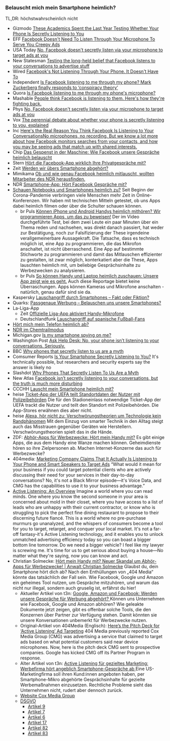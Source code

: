 ### Belauscht mich mein Smartphone heimlich?
TL,DR: höchstwahrscheinlich nicht
* Gizmodo [These Academics Spent the Last Year Testing Whether Your Phone Is Secretly Listening to You](https://gizmodo.com/these-academics-spent-the-last-year-testing-whether-you-1826961188)
* EFF [Facebook Doesn't Need To Listen Through Your Microphone To Serve You Creepy Ads](https://www.eff.org/de/deeplinks/2018/04/facebook-doesnt-need-listen-through-your-microphone-serve-you-creepy-ads)
* USA Today [No, Facebook doesn't secretly listen via your microphone to target ads at you](https://eu.usatoday.com/story/tech/2018/04/10/no-facebook-doesnt-secretly-listen-via-your-microphone-target-ads-you/505257002/)
* New Statesman [Testing the long-held belief that Facebook listens to your conversations to advertise stuff](https://www.newstatesman.com/science-tech/social-media/2018/03/testing-facebook-listens-your-conversations-adverts)
* Wired [Facebook's Not Listening Through Your Phone. It Doesn't Have To](https://www.wired.com/story/facebooks-listening-smartphone-microphone/)
* Independent [Is Facebook listening to me through my phone? Mark Zuckerberg finally responds to ‘conspiracy theory’](https://www.independent.co.uk/life-style/gadgets-and-tech/news/facebook-listening-listen-does-is-microphone-app-phone-mark-zuckerberg-a8299281.html)
* Quora [Is Facebook listening to me through my phone's microphone?](https://www.quora.com/Is-Facebook-listening-to-me-through-my-phones-microphone)
* Mashable [People think Facebook is listening to them. Here's how they're fighting back.](https://mashable.com/2017/11/01/facebook-microphone-spying-ads-preventing)
* Phys [No, Facebook doesn't secretly listen via your microphone to target ads at you](https://m.phys.org/news/2018-04-facebook-doesnt-secretly-microphone-ads.html)
* Vox [The perennial debate about whether your phone is secretly listening to you, explained](https://www.vox.com/the-goods/2018/12/28/18158968/facebook-microphone-tapping-recording-instagram-ads)
* Inc [Here's the Real Reason You Think Facebook Is Listening to Your ConversationsNo microphones, no recording. But we know a lot more about how Facebook monitors searches from your contacts, and how you may be seeing ads that match up with shared interests.](https://www.inc.com/john-brandon/heres-real-reason-you-think-facebook-is-listening-to-your-conversations.html)
* Chip [Das Gespenst in der Maschine: Wie Facebook unsere Gespräche heimlich belauscht](https://www.chip.de/news/Wie-Facebook-unsere-Gespraeche-heimlich-belauscht_131223311.html)
* Stern [Hört die Facebook-App wirklich Ihre Privatgespräche mit?](https://www.stern.de/digital/smartphones/facebook--lauscht-die-smartphone-app-wirklich-bei-gespraechen-mit--7488112.html)
* Zeit [Werden wir übers Smartphone abgehört?](https://www.zeit.de/digital/2019-08/facebook-smartphone-apps-illegales-abhoeren-mikrofon-werbung/komplettansicht)
* Mimikama [Ob und wie genau Facebook heimlich mitlauscht, wollten Mitarbeiter des NDR herausfinden.](https://www.mimikama.at/facebook-auf-dem-pruefstand-lauscht-das-unternehmen-mit/)
* NDR [Smartphone-App: Hört Facebook Gespräche mit?](https://www.ndr.de/ratgeber/verbraucher/Smartphone-App-Hoert-Facebook-Gespraeche-mit,facebook2806.html)
* [Schauen Notebooks und Smartphones heimlich zu?](https://medium.com/br-next/schauen-notebooks-und-smartphones-heimlich-zu-ff1e516579a) Seit Beginn der Corona-Pandemie verbringen viele Menschen mehr Zeit in Online-Konferenzen. Wir haben mit technischen Mitteln getestet, ob uns Apps dabei heimlich filmen oder über die Schulter schauen können.
    * br Puls [Können iPhone und Android Handys heimlich mithören? Wir programmieren Apps, um das zu beweisen!](https://www.youtube.com/watch?v=rX2tK-qSVpk) Der im Video durchgeführte Test, bei dem zwei Leute ein paar Minuten über ein Thema reden und nachsehen, was direkt danach passiert, hat weder zur Bestätigung, noch zur Falsifizierung der These irgendeine verallgemeinerbare Aussagekraft. Die Tatsache, dass es technisch möglich ist, eine App zu programmieren, die das Mikrofon anschaltet, ist nicht überraschend. Eine App auf bestimmte Stichworte zu programmieren und damit das Mitlauschen effizienter zu gestalten, ist zwar möglich, konterkatiert aber die These, Apps lauschten heimlich mit, um beliebige Gesprächsinhalte zu Werbezwecken zu analysieren.
    * br Puls [So können Handy und Laptop heimlich zuschauen: Unsere App zeigt wie es geht.](https://www.youtube.com/watch?v=YGKY_F50I_8) Auch diese Reportage bietet keine Überraschungen. Apps können Kameras und Mikrofone anschalten - natürlich, genau dafür sind sie da.
* Kaspersky [Lauschangriff durch Smartphones – Fakt oder Fiktion?](https://www.kaspersky.de/blog/smartphones-eavesdropping/19862/)
* Quarks: [Passgenaue Werbung – Belauschen uns unsere Smartphones? ](https://www.quarks.de/podcast/quarks-daily-spezial-folge-66-passgenaue-werbung-belauschen-uns-unsere-smartphones/)
* La-Liga-App
    * Zeit [Offizielle Liga-App aktiviert Handy-Mikrofone](https://www.zeit.de/digital/datenschutz/2018-06/la-liga-app-spanien-fussball-dsgvo-pay-tv-lizenz-betrug)
    * Deutschlandfunk [Lauschangriff auf spanische Fußball-Fans](https://www.deutschlandfunk.de/liga-app-lauschangriff-auf-spanische-fussball-fans-100.html)
* [Hört mich mein Telefon heimlich ab?](https://ohmyroot.wordpress.com/2023/01/21/hort-mich-mein-telefon-heimlich-ab/)
* [NDR im Chemtrailmodus](https://ohmyroot.wordpress.com/2018/08/05/ndr-im-chemtrailmodus/)
* Michigan.gov [Is my smartphone spying on me?](https://www.michigan.gov/ag/consumer-protection/consumer-alerts/consumer-alerts/shopping/is-my-smartphone-spying-on-me)
* Washington Post [Ask Help Desk: No, your phone isn’t listening to your conversations. Seriously.](https://www.washingtonpost.com/technology/2021/11/12/phone-audio-targeting-privacy/)
* BBC [Why phones that secretly listen to us are a myth](https://www.bbc.com/news/technology-49585682)
* Comsumer Reports [Is Your Smartphone Secretly Listening to You?](https://www.consumerreports.org/smartphones/is-your-smartphone-secretly-listening-to-you/) It's technically possible, but researchers and security experts say the answer is likely no
* Slashdot [Why Phones That Secretly Listen To Us Are a Myth](https://yro.slashdot.org/story/19/09/06/168214/why-phones-that-secretly-listen-to-us-are-a-myth)
* New Atlas [Facebook isn’t secretly listening to your conversations, but the truth is much more disturbing](https://newatlas.com/computers/facebook-not-secretly-listening-conversations/)
* CCCHH [Lauscht mein Smartphone heimlich mit?](https://media.ccc.de/v/ccchh-extras-56164-lauscht-mein-smartpho)
* heise [Ticket-App der UEFA teilt Standortdaten der Nutzer mit Polizeibehörden](https://www.heise.de/news/Ticket-App-der-UEFA-teilt-Standortdaten-der-Nutzer-mit-Polizeibehoerden-9790495.html) Die für den Stadioneinlass notwendige Ticket-App der UEFA trackt die Nutzer und teilt den Standort mit Polizeibehörden. Die App-Stores erwähnen dies aber nicht.
* heise [Alexa, hör nicht zu: Verschwörungstheorien um Technologie kein Randphänomen](https://www.heise.de/news/Studie-Technik-geraet-zunehmend-in-den-Fokus-von-Verschwoerungstheorien-9818483.html) Mit dem Einzug von smarter Technik in den Alltag steigt auch das Misstrauen gegenüber Geräten wie Herstellern. Verschwörungstheorien spielt das in die Hände.
* ZDF: [Abhör-Apps für Werbezwecke: Hört mein Handy mit?](https://www.zdf.de/nachrichten/panorama/handy-sprachdaten-abhoeren-werbeanzeigen-konzerne-100.html) Es gibt einige Apps, die aus dem Handy eine Wanze machen können. Geheimdienste hören so ihre Zielpersonen ab. Machen Internet-Konzerne das auch für Werbezwecke?
* 404media: [Marketing Company Claims That It Actually Is Listening to Your Phone and Smart Speakers to Target Ads](https://www.404media.co/cmg-cox-media-actually-listening-to-phones-smartspeakers-for-ads-marketing/) “What would it mean for your business if you could target potential clients who are actively discussing their need for your services in their day-to-day conversations? No, it's not a Black Mirror episode—it's Voice Data, and CMG has the capabilities to use it to your business advantage.”
* [Active Listening: An Overview](https://web.archive.org/web/20231214235444/https://www.cmglocalsolutions.com/blog/active-listening-an-overview) Imagine a world where you can read minds.  One where you know the second someone in your area is concerned about mold in their closet, where you have access to a list of leads who are unhappy with their current contractor, or know who is struggling to pick the perfect fine dining restaurant to propose to their discerning future fiancé. This is a world where no pre-purchase murmurs go unanalyzed, and the whispers of consumers become a tool for you to target, retarget, and conquer your local market. It's not a far-off fantasy-it's Active Listening technology, and it enables you to unlock unmatched advertising efficiency today so you can boast a bigger bottom line tomorrow. Do we need a bigger vehicle? I feel like my lawyer is screwing me. It's time for us to get serious about buying a house—No matter what they're saying, now you can know and act.
* Christian Solmecke: [Hört mein Handy mit? Neuer Skandal um Abhör-Apps für Werbezwecke! | Anwalt Christian Solmecke](https://www.youtube.com/watch?v=wFRt5WbGa5Y) Glaubst du, dein Smartphone hört dich ab? Nach den Enthüllungen von „404 Media“ könnte das tatsächlich der Fall sein. Wie Facebook, Google und Amazon ein geheimes Tool nutzen, um Gespräche mitzuhören, und warum das nicht nur illegal, sondern auch gruselig ist, erfährst du hier!
  * Aktueller Artikel von t3n: [Google, Amazon und Facebook: Werden unsere Gespräche für Werbung abgehört? ](https://t3n.de/news/google-amazon-facebook-abhoeren-fuer-werbung-1644060/) Können uns Unternehmen wie Facebook, Google und Amazon abhören? Wie geleakte Dokumente jetzt zeigen, gibt es offenbar solche Tools, die den Konzernen über Partner zur Verfügung stehen. Damit könnten sie unsere Konversationen unbemerkt für Werbezwecke nutzen. 
  * Original-Artikel von 404Media (Englisch): [Here’s the Pitch Deck for ‘Active Listening’ Ad Targeting](https://www.404media.co/heres-the-pitch-deck-for-active-listening-ad-targeting/) 404 Media previously reported Cox Media Group (CMG) was advertising a service that claimed to target ads based on what potential customers said near device microphones. Now, here is the pitch deck CMG sent to prospective companies. Google has kicked CMG off its Partner Program in response.
  * Alter Artikel von t3n: [Active Listening für gezieltes Marketing: Werbefirma hört angeblich Smartphone-Gespräche ab ](https://t3n.de/news/active-listening-marketing-werbefirma-smartphone-1597316/) Eine US-Marketingfirma soll ihren Kund:innen angeboten haben, per Smartphone-Mikro abgehörte Gesprächsinhalte für gezielte Werbemaßnahmen einzusetzen. Rechtliche Probleme sieht das Unternehmen nicht, rudert aber dennoch zurück. 
  * [Website Cox Media Group](https://www.cmg.com/)
  * [DSGVO](https://dsgvo-gesetz.de)
    * [Artikel 9](https://dsgvo-gesetz.de/art-9-dsgvo/)
    * [Artikel 7](https://dsgvo-gesetz.de/art-7-dsgvo/)
    * [Artikel 6](https://dsgvo-gesetz.de/art-6-dsgvo/)
    * [Artikel 17](https://dsgvo-gesetz.de/art-17-dsgvo/)
    * [Artikel 82](https://dsgvo-gesetz.de/art-82-dsgvo/)
    * [Artikel 83](https://dsgvo-gesetz.de/art-83-dsgvo/)
